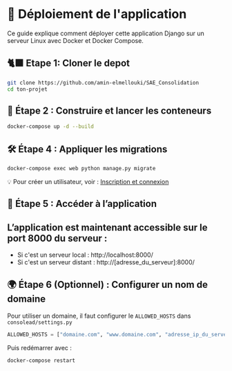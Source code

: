 # 🐳 Déploiement de l'application
Ce guide explique comment déployer cette application Django sur un serveur Linux avec Docker et Docker Compose.

## 🐈‍⬛ Etape 1: Cloner le depot
```bash
git clone https://github.com/amin-elmellouki/SAE_Consolidation
cd ton-projet
```

## 🐳 Étape 2 : Construire et lancer les conteneurs
```bash
docker-compose up -d --build
```

## 🛠 Étape 4 : Appliquer les migrations 
``` bash
docker-compose exec web python manage.py migrate
```

💡 Pour créer un utilisateur, voir : [Inscription et connexion](/login)

## 🚀 Étape 5 : Accéder à l’application
L’application est maintenant accessible sur le port 8000 du serveur :  
- 
* Si c'est un serveur local : http://localhost:8000/  
* Si c'est un serveur distant : http://[adresse_du_serveur]:8000/  

## 🌍 Étape 6 (Optionnel) : Configurer un nom de domaine
Pour utiliser un domaine, il faut configurer le `ALLOWED_HOSTS` dans `consolead/settings.py`
``` python
ALLOWED_HOSTS = ["domaine.com", "www.domaine.com", "adresse_ip_du_serveur"]
```

Puis redémarrer avec :
``` bash
docker-compose restart
```
